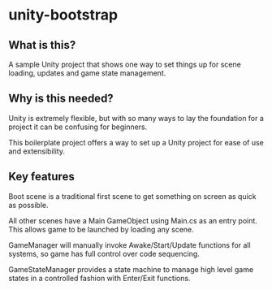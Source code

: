 # unity-bootstrap

What is this?
---

A sample Unity project that shows one way to set things up for scene loading, updates and game state management.


Why is this needed?
---

Unity is extremely flexible, but with so many ways to lay the foundation for a project it can be confusing for beginners.

This boilerplate project offers a way to set up a Unity project for ease of use and extensibility.


Key features
---

Boot scene is a traditional first scene to get something on screen as quick as possible.

All other scenes have a Main GameObject using Main.cs as an entry point. This allows game to be launched by loading any scene.

GameManager will manually invoke Awake/Start/Update functions for all systems, so game has full control over code sequencing.

GameStateManager provides a state machine to manage high level game states in a controlled fashion with Enter/Exit functions.